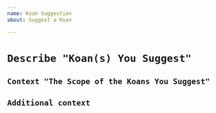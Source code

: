 ```yaml
---
name: Koan Suggestion
about: Suggest a Koan

---
```


# `Describe "Koan(s) You Suggest"`

<!-- A clear and concise description of the area of PowerShell or a module that you would like to have Koan coverage. -->

## `Context "The Scope of the Koans You Suggest"`

<!-- A brief and succinct definition of the koan layout, structure, and/or overall scope of koan coverage. -->

## `Additional context`

<!-- Add any other context or references you think would be helpful (existing unit tests, documentation, etc.) -->

